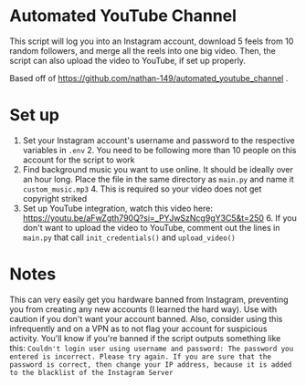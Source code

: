 # Automated YouTube Channel

This script will log you into an Instagram account, download 5 feels from 10 random followers, and merge all the reels into one big video. Then, the script can also upload the video to YouTube, if set up properly.

Based off of https://github.com/nathan-149/automated_youtube_channel .


# Set up
1. Set your Instagram account's username and password to the respective variables in `.env`
   2. You need to be following more than 10 people on this account for the script to work
3. Find background music you want to use online. It should be ideally over an hour long. Place the file in the same directory as `main.py` and name it `custom_music.mp3`
   4. This is required so your video does not get copyright striked
5. Set up YouTube integration, watch this video here: https://youtu.be/aFwZgth790Q?si=_PYJwSzNcg9gY3C5&t=250
   6. If you don't want to upload the video to YouTube, comment out the lines in `main.py` that call `init_credentials()` and `upload_video()`


# Notes
This can very easily get you hardware banned from Instagram, preventing you from creating any new accounts (I learned the hard way).
Use with caution if you don't want your account banned. Also, consider using this infrequently and on a VPN as to not flag your account for suspicious activity. You'll know if you're banned if the script outputs something like this: `Couldn't login user using username and password: The password you entered is incorrect. Please try again. If you are sure that the password is correct, then change your IP address, because it is added to the blacklist of the Instagram Server`
